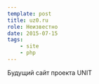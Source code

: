 ```yaml
---
template: post
title: uz0.ru
role: Неизвестно
date: 2015-07-15
tags:
    - site
    - php
---
```


Будущий сайт проекта UNIT
